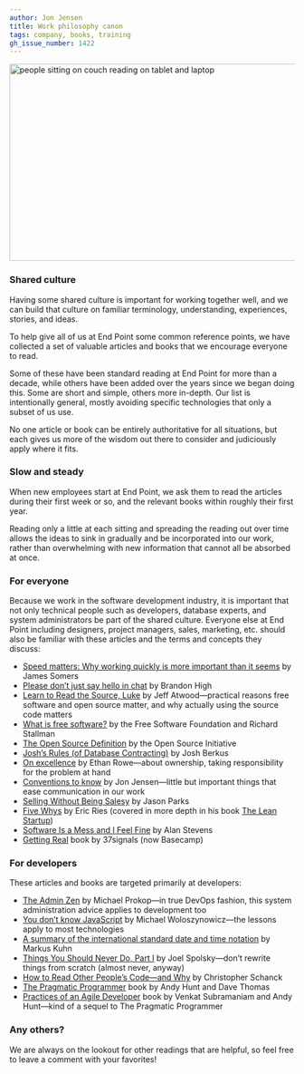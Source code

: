 ```yaml
---
author: Jon Jensen
title: Work philosophy canon
tags: company, books, training
gh_issue_number: 1422
---
```


<img src="/blog/2018/05/07/work-philosophy-canon/pexels-photo-306534-sm.jpeg" width="770" height="348" alt="people sitting on couch reading on tablet and laptop">

### Shared culture

Having some shared culture is important for working together well, and we can build that culture on familiar terminology, understanding, experiences, stories, and ideas.

To help give all of us at End Point some common reference points, we have collected a set of valuable articles and books that we encourage everyone to read.

Some of these have been standard reading at End Point for more than a decade, while others have been added over the years since we began doing this. Some are short and simple, others more in-depth. Our list is intentionally general, mostly avoiding specific technologies that only a subset of us use.

No one article or book can be entirely authoritative for all situations, but each gives us more of the wisdom out there to consider and judiciously apply where it fits.

### Slow and steady

When new employees start at End Point, we ask them to read the articles during their first week or so, and the relevant books within roughly their first year.

Reading only a little at each sitting and spreading the reading out over time allows the ideas to sink in gradually and be incorporated into our work, rather than overwhelming with new information that cannot all be absorbed at once.

### For everyone

Because we work in the software development industry, it is important that not only technical people such as developers, database experts, and system administrators be part of the shared culture. Everyone else at End Point including designers, project managers, sales, marketing, etc. should also be familiar with these articles and the terms and concepts they discuss:

* [Speed matters: Why working quickly is more important than it seems](https://jsomers.net/blog/speed-matters) by James Somers
* [Please don’t just say hello in chat](https://www.nohello.com/) by Brandon High
* [Learn to Read the Source, Luke](https://blog.codinghorror.com/learn-to-read-the-source-luke/) by Jeff Atwood—​practical reasons free software and open source matter, and why actually using the source code matters
* [What is free software?](https://www.gnu.org/philosophy/free-sw.html) by the Free Software Foundation and Richard Stallman
* [The Open Source Definition](https://opensource.org/osd) by the Open Source Initiative
* [Josh’s Rules (of Database Contracting)](https://it.toolbox.com/blogs/josh-berkus/joshs-rules-of-database-contracting-062707) by Josh Berkus
* [On excellence](/blog/2008/08/21/on-excellence) by Ethan Rowe—​about ownership, taking responsibility for the problem at hand
* [Conventions to know](/blog/2010/10/14/conventions) by Jon Jensen—​little but important things that ease communication in our work
* [Selling Without Being Salesy](https://thecleverconsultant.com/how-to-sell-consulting-services-without-being-salesy/) by Jason Parks
* [Five Whys](https://www.startuplessonslearned.com/2008/11/five-whys.html) by Eric Ries (covered in more depth in his book [The Lean Startup](http://theleanstartup.com/book))
* [Software Is a Mess and I Feel Fine](https://alanstevens.us/post/130828292006/softwareisamess) by Alan Stevens
* [Getting Real](https://basecamp.com/books/getting-real) book by 37signals (now Basecamp)

### For developers

These articles and books are targeted primarily at developers:

* [The Admin Zen](https://adminzen.org/) by Michael Prokop—​in true DevOps fashion, this system administration advice applies to development too
* [You don’t know JavaScript](https://web.archive.org/web/20190626055515/http://www.w2lessons.com/2011/04/you-dont-know-javascript.html) by Michael Woloszynowicz—​the lessons apply to most technologies
* [A summary of the international standard date and time notation](https://www.cl.cam.ac.uk/~mgk25/iso-time.html) by Markus Kuhn
* [Things You Should Never Do, Part I](https://www.joelonsoftware.com/2000/04/06/things-you-should-never-do-part-i/) by Joel Spolsky—​don’t rewrite things from scratch (almost never, anyway)
* [How to Read Other People’s Code—​and Why](https://designbygravity.wordpress.com/2009/10/23/how-to-read-other-peoples-code-and-why/) by Christopher Schanck
* [The Pragmatic Programmer](https://pragprog.com/titles/tpp20/) book by Andy Hunt and Dave Thomas
* [Practices of an Agile Developer](https://pragprog.com/titles/pad/) book by Venkat Subramaniam and Andy Hunt—​kind of a sequel to The Pragmatic Programmer

### Any others?

We are always on the lookout for other readings that are helpful, so feel free to leave a comment with your favorites!
